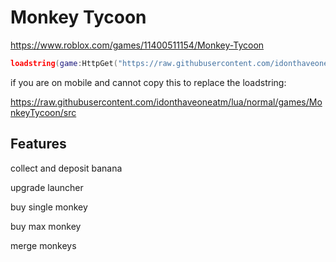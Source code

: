 # Monkey Tycoon

https://www.roblox.com/games/11400511154/Monkey-Tycoon

```lua
loadstring(game:HttpGet("https://raw.githubusercontent.com/idonthaveoneatm/lua/normal/games/MonkeyTycoon/src"))()
```

if you are on mobile and cannot copy this to replace the loadstring:

https://raw.githubusercontent.com/idonthaveoneatm/lua/normal/games/MonkeyTycoon/src

## Features

collect and deposit banana

upgrade launcher

buy single monkey

buy max monkey

merge monkeys
